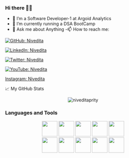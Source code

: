 ### Hi there 👩‍🎓
           
- 🔭 I’m a Software Developer-1 at Argoid Analytics
- 👯 I’m  currently running a DSA BootCamp 
- 💬 Ask me about Anything 
-📫 How to reach me:

[![GitHub: Nivedita](https://img.shields.io/github/followers/niveditaprity?label=follow&style=social)](https://github.com/niveditaprity)

[![LinkedIn: Nivedita ](https://img.shields.io/badge/-nivedita-blue?style=flat-square&logo=Linkedin&logoColor=white&link=https://www.linkedin.com/in/nivedita-kumari-47a469163/)](https://www.linkedin.com/in/nivedita-kumari-47a469163/)

[![Twitter: Nivedita](https://img.shields.io/twitter/follow/nivedit08422106?style=social)](https://twitter.com/nivedit08422106)

[![YouTube: Nivedita](https://img.shields.io/youtube/channel/subscribers/UCXvLMx5SFLUDuGweg-ZnfSg?style=plastic)](https://www.youtube.com/channel/UCXvLMx5SFLUDuGweg-ZnfSg)

[Instagram: Nivedita](https://www.instagram.com/tech_adora/)
           
           
<summary>📈 My GitHub Stats</summary>

<p align="center"> <img src="https://github-readme-stats.vercel.app/api?username=niveditaprity&show_icons=true&theme=gotham" alt="niveditaprity" />
           
### Languages and Tools

<div align="center">
<code><img height="50" src="https://www.vectorlogo.zone/logos/apache_spark/apache_spark-ar21.svg"></code>           
<code><img height="50" src="https://www.vectorlogo.zone/logos/angular/angular-ar21.svg"></code>
<code><img height="50" src="https://www.vectorlogo.zone/logos/java/java-ar21.svg"></code>
<code><img height="50" src="https://www.vectorlogo.zone/logos/javascript/javascript-horizontal.svg"></code>
<code><img height="50" src="https://www.vectorlogo.zone/logos/mysql/mysql-ar21.svg"></code>
</div>
<div align="center">
 <code><img height="50" src="https://www.vectorlogo.zone/logos/djangoproject/djangoproject-ar21.svg"></code>
<code><img height="50" src="https://www.vectorlogo.zone/logos/python/python-ar21.svg"></code>   
<code><img height="50" src="https://www.vectorlogo.zone/logos/jupyter/jupyter-ar21.svg"></code>
<code><img height="50" src="https://www.vectorlogo.zone/logos/scala-lang/scala-lang-ar21.svg"></code>
<code><img height="50" src="https://www.vectorlogo.zone/logos/jquery/jquery-ar21.svg"></code>       
</div>


